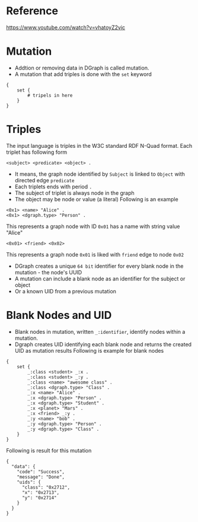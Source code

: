 # Reference 
https://www.youtube.com/watch?v=vhatoyZ2vic
# Mutation
- Addtion or removing data in DGraph is called mutation.
- A mutation that add triples is done with the `set` keyword
```
{
    set {
        # tripels in here
    }
}
```
# Triples
The input language is triples in the W3C standard RDF N-Quad format. 
Each triplet has following form
```
<subject> <predicate> <object> .
```
- It means, the graph node identified by `Subject` is linked to `Object` with directed edge `predicate`
- Each triplets ends with period `.`
- The subject of triplet is always node in the graph
- The object may be node or value (a literal)
Following is an example
```
<0x1> <name> "Alice" .
<0x1> <dgraph.type> "Person" . 
```
This represents a graph node with ID `0x01` has a name with string value "Alice"

```
<0x01> <friend> <0x02>
```
This represents a graph node `0x01` is liked with `friend` edge to node `0x02`

- DGraph creates a unique `64 bit` identifier for every blank node in the mutation - the node's UUID
- A mutation can include a blank node as an identifier for the subject or object
- Or a known UID from a previous mutation
# Blank Nodes and UID
- Blank nodes in mutation, written `_:identifier`, identify nodes within a mutation.
- Dgraph creates UID identifying each blank node and returns the created UID as mutation results
Following is example for blank nodes
```
{
    set {
        _:class <student> _:x .
        _:class <student> _:y .
        _:class <name> "awesome class" .
        _:class <dgraph.type> "Class" .
        _:x <name> "Alice" .
        _:x <dgraph.type> "Person" .
        _:x <dgraph.type> "Student" .
        _:x <planet> "Mars" .
        _:x <friend> _:y .
        _:y <name> "bob" .
        _:y <dgraph.type> "Person" .
        _:y <dgraph.type> "Class" .
    }
} 
```
Following is result for this mutation 
```
{
  "data": {
    "code": "Success",
    "message": "Done",
    "uids": {
      "class": "0x2712",
      "x": "0x2713",
      "y": "0x2714"
    }
  }
}
```